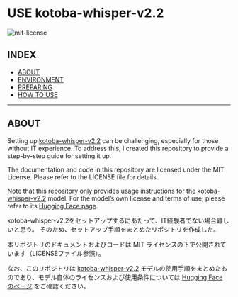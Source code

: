 # USE kotoba-whisper-v2.2

![mit-license](https://img.shields.io/github/license/RyosukeDTomita/use-kotoba-whisper-v2.2)

## INDEX

- [ABOUT](#about)
- [ENVIRONMENT](#environment)
- [PREPARING](#preparing)
- [HOW TO USE](#how-to-use)

---

## ABOUT

Setting up [kotoba-whisper-v2.2](https://huggingface.co/kotoba-tech/kotoba-whisper-v2.2) can be challenging, especially for those without IT experience.
To address this, I created this repository to provide a step-by-step guide for setting it up.

The documentation and code in this repository are licensed under the MIT License.
Please refer to the LICENSE file for details.

Note that this repository only provides usage instructions for the [kotoba-whisper-v2.2](https://huggingface.co/kotoba-tech/kotoba-whisper-v2.2) model.
For the model’s own license and terms of use, please refer to its [Hugging Face page](https://huggingface.co/kotoba-tech/kotoba-whisper-v2.2).

kotoba-whisper-v2.2をセットアップするにあたって、IT経験者でない場合難しいと思う。
そのため、セットアップ手順をまとめたリポジトリを作成した。

本リポジトリのドキュメントおよびコードは MIT ライセンスの下で公開されています（LICENSEファイル参照）。

なお、このリポジトリは [kotoba-whisper-v2.2](https://huggingface.co/kotoba-tech/kotoba-whisper-v2.2) モデルの使用手順をまとめたものであり、モデル自体のライセンスおよび使用条件については [Hugging Face のページ](リンク) をご確認ください。
